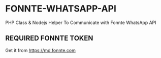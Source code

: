 # FONNTE-WHATSAPP-API
PHP Class & Nodejs Helper To Communicate with Fonnte WhatsApp API

## REQUIRED FONNTE TOKEN
   Get it from https://md.fonnte.com
